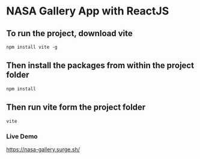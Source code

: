 # NASA Gallery App with ReactJS

## To run the project, download vite

`npm install vite -g`

## Then install the packages from within the project folder

`npm install`

## Then run vite form the project folder

`vite`

### Live Demo

<https://nasa-gallery.surge.sh/>
